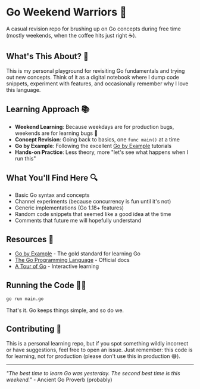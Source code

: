 # Go Weekend Warriors 🚀

A casual revision repo for brushing up on Go concepts during free time (mostly weekends, when the coffee hits just right ☕).

## What's This About? 🤔

This is my personal playground for revisiting Go fundamentals and trying out new concepts. Think of it as a digital notebook where I dump code snippets, experiment with features, and occasionally remember why I love this language.

## Learning Approach 📚

- **Weekend Learning**: Because weekdays are for production bugs, weekends are for learning bugs 🐛
- **Concept Revision**: Going back to basics, one `func main()` at a time
- **Go by Example**: Following the excellent [Go by Example](https://gobyexample.com/) tutorials
- **Hands-on Practice**: Less theory, more "let's see what happens when I run this"

## What You'll Find Here 🔍

- Basic Go syntax and concepts
- Channel experiments (because concurrency is fun until it's not)
- Generic implementations (Go 1.18+ features)
- Random code snippets that seemed like a good idea at the time
- Comments that future me will hopefully understand

## Resources 📖

- [Go by Example](https://gobyexample.com/) - The gold standard for learning Go
- [The Go Programming Language](https://golang.org/doc/) - Official docs
- [A Tour of Go](https://tour.golang.org/) - Interactive learning

## Running the Code 🏃‍♂️

```bash
go run main.go
```

That's it. Go keeps things simple, and so do we.

## Contributing 🤝

This is a personal learning repo, but if you spot something wildly incorrect or have suggestions, feel free to open an issue. Just remember: this code is for learning, not for production (please don't use this in production 😅).

---

*"The best time to learn Go was yesterday. The second best time is this weekend."* - Ancient Go Proverb (probably)